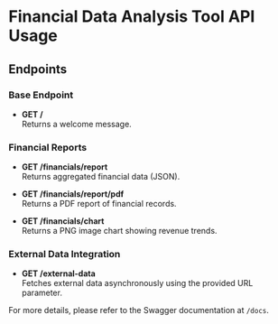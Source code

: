 # Financial Data Analysis Tool API Usage

## Endpoints

### Base Endpoint
- **GET /**  
  Returns a welcome message.

### Financial Reports
- **GET /financials/report**  
  Returns aggregated financial data (JSON).

- **GET /financials/report/pdf**  
  Returns a PDF report of financial records.

- **GET /financials/chart**  
  Returns a PNG image chart showing revenue trends.

### External Data Integration
- **GET /external-data**  
  Fetches external data asynchronously using the provided URL parameter.

For more details, please refer to the Swagger documentation at `/docs`.

